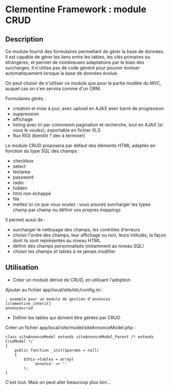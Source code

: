 Clementine Framework : module CRUD
==================================


Description
-----------

Ce module fournit des formulaires permettant de gérer la base de données. 
Il est capable de gérer les liens entre les tables, les clés primaires ou étrangères, 
et permet de nombreuses adaptations par le biais des surcharges. Il n'utilise pas de code généré pour pouvoir 
évoluer automatiquement lorsque la base de données évolue.

On peut choisir de n'utiliser ce module que pour la partie modèle du MVC, auquel cas on s'en servira comme d'un ORM.

Formulaires gérés :
- creation et mise à jour, avec upload en AJAX avec barre de progression
- suppression
- affichage
- listing avec tri par colonnesm pagination et recherche, tout en AJAX (si vous le voulez), exportable en fichier XLS
- flux RSS (bientôt ? dev à terminer)

Le module CRUD proposera par défaut des éléments HTML adaptés en fonction du type SQL des champs :
- checkbox
- select
- textarea
- password
- radio
- hidden
- html non échappé
- file
- mettez ici ce que vous voulez : vous pouvez surcharger les types champ par champ ou définir vos propres mappings

Il permet aussi de :
- surcharger le nettoyage des champs, les contrôles d'erreurs
- choisir l'ordre des champs, leur affichage ou non, leurs intitulés, la façon dont ils sont représentés au niveau HTML
- définir des champs personnalisés (notamment au niveau SQL)
- choisir les champs et tables à ne jamais modifier


Utilisation
-----------

* Créer un module dérivé de CRUD, en utilisant l'adoption 

Ajouter au fichier app/local/site/etc/config.ini :

    ; exemple pour un module de gestion d'annonces
    [clementine_inherit]
    annonce=crud

* Définir les tables qui doivent être gérées par CRUD

Créer un fichier app/local/site/model/siteAnnonceModel.php :

    class siteAnnonceModel extends siteAnnonceModel_Parent /* extends CrudModel */
    {
        public function _init($params = null)
        {
            $this->tables = array(
                'annonce' => ''
            );
    }
    

C'est tout. Mais on peut aller beaucoup plus loin...
